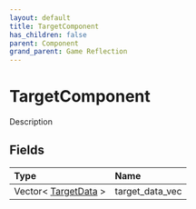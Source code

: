 ```yaml
---
layout: default
title: TargetComponent
has_children: false
parent: Component
grand_parent: Game Reflection
---
```

# TargetComponent
Description 

## Fields
| Type | Name |
|:-------------|:--------------|
| Vector< [TargetData](/game-reflection/classes/target_data.md) > | target_data_vec |
